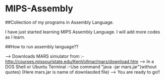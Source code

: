 # MIPS-Assembly
##Collection of my programs in Assembly Language. 

  I have just started learning MIPS Assembly Language. 
  I will add more codes as I learn.

##How to run assembly language??

  --> Downloads MARS simulator from :- http://courses.missouristate.edu/KenVollmar/mars/download.htm
  --> In a DOS Shell or Ubuntu Terminal :-Use command "java -jar mars.jar"(without quotes) (Here mars.jar is name of downlaoded file)
  --> You are ready to go!!

